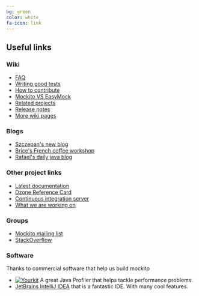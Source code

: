 ```yaml
---
bg: green
color: white
fa-icon: link
---
```


## Useful links

### Wiki
* [FAQ](https://github.com/mockito/mockito/wiki/FAQ)
* [Writing good tests](https://github.com/mockito/mockito/wiki/How-to-write-good-tests)
* [How to contribute](https://github.com/mockito/mockito/blob/master/.github/CONTRIBUTING.md)
* [Mockito VS EasyMock](https://github.com/mockito/mockito/wiki/Mockito-vs-EasyMock)
* [Related projects](https://github.com/mockito/mockito/wiki/Related-Projects)
* [Release notes](https://github.com/mockito/mockito/blob/release/2.x/doc/release-notes/official.md)
* [More wiki pages](https://github.com/mockito/mockito/wiki)

### Blogs
* [Szczepan's new blog](http://szczepiq.blogspot.com/)
* [Brice's French coffee workshop](http://blog.arkey.fr/)
* [Rafael's daily java blog](http://mydailyjava.blogspot.fr/)

### Other project links
* [Latest documentation](http://javadoc.io/page/org.mockito/mockito-core/latest/org/mockito/Mockito.html)
* [Dzone Reference Card](http://refcardz.dzone.com/refcardz/mockito)
* [Continuous integration server](http://travis-ci.org/mockito/mockito)
* [What we are working on](https://waffle.io/mockito/mockito)

### Groups
* [Mockito mailing list](http://groups.google.com/group/mockito)
* [StackOverflow](http://stackoverflow.com/questions/tagged/mockito)

### Software
Thanks to commercial software that help us build mockito

* [![Yourkit](https://www.yourkit.com/images/yklogo.png)](https://www.yourkit.com/java/profiler/features/) A great Java Profiler that helps tackle performance problems.
* [JetBrains IntelliJ IDEA](https://www.jetbrains.com/idea/) that is a fantastic IDE. With many cool features.
